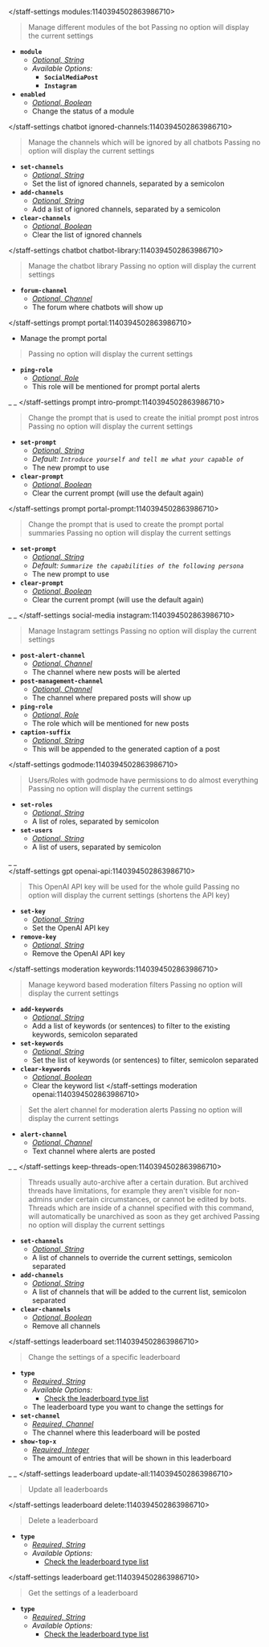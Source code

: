 </staff-settings modules:1140394502863986710>
> Manage different modules of the bot
> Passing no option will display the current settings
- __**`module`**__
  - *[Optional, String](<https://discord.com/channels/1100933695986208849/1139918131737923614/1149278889156296724>)*
  - *Available Options:*
    - __**`SocialMediaPost`**__
	- __**`Instagram`**__
- __**`enabled`**__
  - *[Optional, Boolean](<https://discord.com/channels/1100933695986208849/1139918131737923614/1149278889156296724>)*
  - Change the status of a module

</staff-settings chatbot ignored-channels:1140394502863986710>
> Manage the channels which will be ignored by all chatbots
> Passing no option will display the current settings
- __**`set-channels`**__
  - *[Optional, String](<https://discord.com/channels/1100933695986208849/1139918131737923614/1149278889156296724>)*
  - Set the list of ignored channels, separated by a semicolon
- __**`add-channels`**__
  - *[Optional, String](<https://discord.com/channels/1100933695986208849/1139918131737923614/1149278889156296724>)*
  - Add a list of ignored channels, separated by a semicolon
- __**`clear-channels`**__
  - *[Optional, Boolean](<https://discord.com/channels/1100933695986208849/1139918131737923614/1149278889156296724>)*
  - Clear the list of ignored channels

</staff-settings chatbot chatbot-library:1140394502863986710>
> Manage the chatbot library
> Passing no option will display the current settings
- __**`forum-channel`**__
  - *[Optional, Channel](<https://discord.com/channels/1100933695986208849/1139918131737923614/1149278889156296724>)*
  - The forum where chatbots will show up

</staff-settings prompt portal:1140394502863986710>
- Manage the prompt portal
> Passing no option will display the current settings
- __**`ping-role`**__
  - *[Optional, Role](<https://discord.com/channels/1100933695986208849/1139918131737923614/1149278889156296724>)*
  - This role will be mentioned for prompt portal alerts


_ _
</staff-settings prompt intro-prompt:1140394502863986710>
> Change the prompt that is used to create the initial prompt post intros
> Passing no option will display the current settings
- __**`set-prompt`**__
  - *[Optional, String](<https://discord.com/channels/1100933695986208849/1139918131737923614/1149278889156296724>)*
  - *Default: `Introduce yourself and tell me what your capable of`*
  - The new prompt to use
- __**`clear-prompt`**__
  - *[Optional, Boolean](<https://discord.com/channels/1100933695986208849/1139918131737923614/1149278889156296724>)*
  - Clear the current prompt (will use the default again)

</staff-settings prompt portal-prompt:1140394502863986710>
> Change the prompt that is used to create the prompt portal summaries
> Passing no option will display the current settings
- __**`set-prompt`**__
  - *[Optional, String](<https://discord.com/channels/1100933695986208849/1139918131737923614/1149278889156296724>)*
  - *Default: `Summarize the capabilities of the following persona`*
  - The new prompt to use
- __**`clear-prompt`**__
  - *[Optional, Boolean](<https://discord.com/channels/1100933695986208849/1139918131737923614/1149278889156296724>)*
  - Clear the current prompt (will use the default again)



_ _
</staff-settings social-media instagram:1140394502863986710>
> Manage Instagram settings
> Passing no option will display the current settings
- __**`post-alert-channel`**__
  - *[Optional, Channel](<https://discord.com/channels/1100933695986208849/1139918131737923614/1149278889156296724>)*
  - The channel where new posts will be alerted
- __**`post-management-channel`**__
  - *[Optional, Channel](<https://discord.com/channels/1100933695986208849/1139918131737923614/1149278889156296724>)*
  - The channel where prepared posts will show up
- __**`ping-role`**__
  - *[Optional, Role](<https://discord.com/channels/1100933695986208849/1139918131737923614/1149278889156296724>)*
  - The role which will be mentioned for new posts
- __**`caption-suffix`**__
  - *[Optional, String](<https://discord.com/channels/1100933695986208849/1139918131737923614/1149278889156296724>)*
  - This will be appended to the generated caption of a post

</staff-settings godmode:1140394502863986710>
> Users/Roles with godmode have permissions to do almost everything
> Passing no option will display the current settings
- __**`set-roles`**__
  - *[Optional, String](<https://discord.com/channels/1100933695986208849/1139918131737923614/1149278889156296724>)*
  - A list of roles, separated by semicolon
- __**`set-users`**__
  - *[Optional, String](<https://discord.com/channels/1100933695986208849/1139918131737923614/1149278889156296724>)*
  - A list of users, separated by semicolon


_ _  
</staff-settings gpt openai-api:1140394502863986710>
> This OpenAI API key will be used for the whole guild
> Passing no option will display the current settings (shortens the API key)
- __**`set-key`**__
  - *[Optional, String](<https://discord.com/channels/1100933695986208849/1139918131737923614/1149278889156296724>)*
  - Set the OpenAI API key
- __**`remove-key`**__
  - *[Optional, String](<https://discord.com/channels/1100933695986208849/1139918131737923614/1149278889156296724>)*
  - Remove the OpenAI API key

</staff-settings moderation keywords:1140394502863986710>
> Manage keyword based moderation filters
> Passing no option will display the current settings
- __**`add-keywords`**__
  - *[Optional, String](<https://discord.com/channels/1100933695986208849/1139918131737923614/1149278889156296724>)*
  - Add a list of keywords (or sentences) to filter to the existing keywords, semicolon separated
- __**`set-keywords`**__
  - *[Optional, String](<https://discord.com/channels/1100933695986208849/1139918131737923614/1149278889156296724>)*
  - Set the list of keywords (or sentences) to filter, semicolon separated
- __**`clear-keywords`**__
  - *[Optional, Boolean](<https://discord.com/channels/1100933695986208849/1139918131737923614/1149278889156296724>)*
  - Clear the keyword list
</staff-settings moderation openai:1140394502863986710>
> Set the alert channel for moderation alerts
> Passing no option will display the current settings
- __**`alert-channel`**__
  - *[Optional, Channel](<https://discord.com/channels/1100933695986208849/1139918131737923614/1149278889156296724>)*
  - Text channel where alerts are posted

_ _
</staff-settings keep-threads-open:1140394502863986710>
> Threads usually auto-archive after a certain duration. But archived threads have limitations, for example they aren't visible for non-admins under certain circumstances, or cannot be edited by bots. Threads which are inside of a channel specified with this command, will automatically be unarchived as soon as they get archived
> Passing no option will display the current settings
- __**`set-channels`**__
  - *[Optional, String](<https://discord.com/channels/1100933695986208849/1139918131737923614/1149278889156296724>)*
  - A list of channels to override the current settings, semicolon separated
- __**`add-channels`**__
  - *[Optional, String](<https://discord.com/channels/1100933695986208849/1139918131737923614/1149278889156296724>)*
  - A list of channels that will be added to the current list, semicolon separated
- __**`clear-channels`**__
  - *[Optional, Boolean](<https://discord.com/channels/1100933695986208849/1139918131737923614/1149278889156296724>)*
  - Remove all channels

</staff-settings leaderboard set:1140394502863986710>
> Change the settings of a specific leaderboard
- __**`type`**__
  - *[Required, String](<https://discord.com/channels/1100933695986208849/1139918131737923614/1149278889156296724>)*
  - *Available Options:*
    - [Check the leaderboard type list](<LINK>)
  - The leaderboard type you want to change the settings for
- __**`set-channel`**__
  - *[Required, Channel](<https://discord.com/channels/1100933695986208849/1139918131737923614/1149278889156296724>)*
  - The channel where this leaderboard will be posted
- __**`show-top-x`**__
  - *[Required, Integer](<https://discord.com/channels/1100933695986208849/1139918131737923614/1149278889156296724>)*
  - The amount of entries that will be shown in this leaderboard

_ _
</staff-settings leaderboard update-all:1140394502863986710>
> Update all leaderboards

</staff-settings leaderboard delete:1140394502863986710>
> Delete a leaderboard
- __**`type`**__
  - *[Required, String](<https://discord.com/channels/1100933695986208849/1139918131737923614/1149278889156296724>)*
  - *Available Options:*
    - [Check the leaderboard type list](<https://discord.com/channels/1100933695986208849/1160727372518137918>)

</staff-settings leaderboard get:1140394502863986710>
> Get the settings of a leaderboard
- __**`type`**__
  - *[Required, String](<https://discord.com/channels/1100933695986208849/1139918131737923614/1149278889156296724>)*
  - *Available Options:*
    - [Check the leaderboard type list](<https://discord.com/channels/1100933695986208849/1160727372518137918>)




